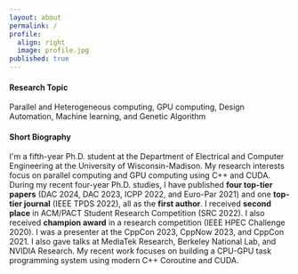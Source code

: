```yaml
---
layout: about
permalink: /
profile:
  align: right
  image: profile.jpg
published: true
---
```


#### Research Topic
Parallel and Heterogeneous computing, GPU computing, Design Automation, Machine learning, and Genetic Algorithm 
#### Short Biography
I'm a fifth-year Ph.D. student at the Department of Electrical and Computer Engineering at the University of Wisconsin-Madison. 
My research interests focus on parallel computing and GPU computing using C++ and CUDA. 
During my recent four-year Ph.D. studies, I have published **four top-tier papers** (DAC 2024, DAC 2023, ICPP 2022, and Euro-Par 2021) and one **top-tier journal** (IEEE TPDS 2022), all as the **first author**. 
I received **second place** in ACM/PACT Student Research Competition (SRC 2022). I also received **champion award** in a research competition (IEEE HPEC Challenge 2020). 
I was a presenter at the CppCon 2023, CppNow 2023, and CppCon 2021. 
I also gave talks at MediaTek Research, Berkeley National Lab, and NVIDIA Research. 
My recent work focuses on building a CPU-GPU task programming system using modern C++ Coroutine and CUDA.
